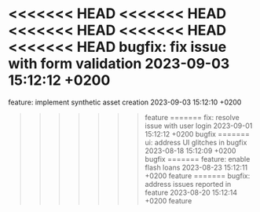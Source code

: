 <<<<<<< HEAD
<<<<<<< HEAD
<<<<<<< HEAD
<<<<<<< HEAD
<<<<<<< HEAD
bugfix: fix issue with form validation 2023-09-03 15:12:12 +0200
=======
feature: implement synthetic asset creation 2023-09-03 15:12:10 +0200
>>>>>>> feature
=======
fix: resolve issue with user login 2023-09-01 15:12:12 +0200
>>>>>>> bugfix
=======
ui: address UI glitches in bugfix 2023-08-18 15:12:09 +0200
>>>>>>> bugfix
=======
feature: enable flash loans 2023-08-23 15:12:11 +0200
>>>>>>> feature
=======
bugfix: address issues reported in feature 2023-08-20 15:12:14 +0200
>>>>>>> feature
